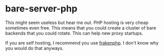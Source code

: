 # bare-server-php

This might seem useless but hear me out. PHP hosting is very cheap sometimes even free. This means that you could create a cluster of bare backends that you could rotate. This can help new proxy startups.

If you are self hosting, I recommend you use [frakenphp](https://github.com/dunglas/frankenphp). I don't know why you would do that anyways.
